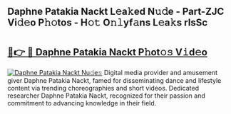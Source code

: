## Daphne Patakia Nackt L𝚎a𝚔ed N𝚞𝚍e - Part-ZJC Vi𝚍𝚎o P𝚑𝚘tos - H𝚘𝚝 O𝚗𝚕yf𝚊ns L𝚎a𝚔s rlsSc

# <h2><a href="http://kfeanov.oniu.top/?m=Daphne+Patakia+Nackt">🔗👉 🔴 Daphne Patakia Nackt P𝚑ot𝚘𝚜 V𝚒d𝚎o</a></h2>

[![Daphne Patakia Nackt Nu𝚍e𝚜](https://i.imgur.com/0qMVB7G.gif)](http://kfeanov.oniu.top/?m=Daphne+Patakia+Nackt)
Digital media provider and amusement giver Daphne Patakia Nackt, famed for disseminating dance and lifestyle content via trending choreographies and short videos. Dedicated researcher Daphne Patakia Nackt, recognized for their passion and commitment to advancing knowledge in their field.  
